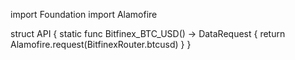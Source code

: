 import Foundation
import Alamofire

struct API {
    static func Bitfinex_BTC_USD() -> DataRequest {
        return Alamofire.request(BitfinexRouter.btcusd)
    }
}
